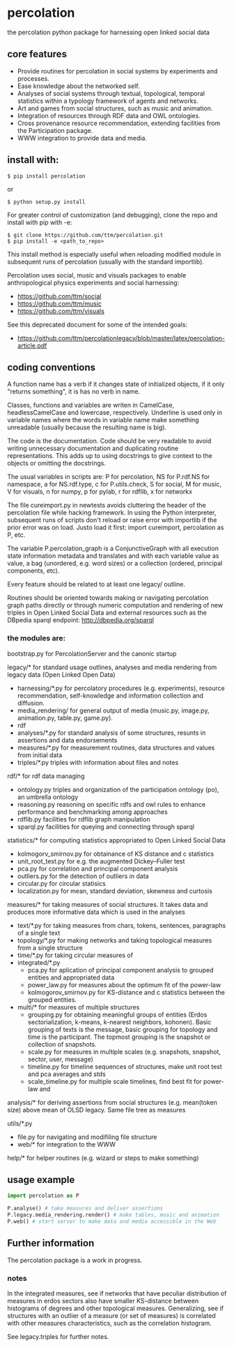 # percolation
the percolation python package for harnessing open linked social data

## core features
  - Provide routines for percolation in social systems by experiments and processes.
  - Ease knowledge about the networked self.
  - Analyses of social systems through textual, topological, temporal statistics within a typology framework of agents and networks.
  - Art and games from social structures, such as music and animation.
  - Integration of resources through RDF data and OWL ontologies.
  - Cross provenance resource recommendation, extending facilities from the Participation package.
  - WWW integration to provide data and media.

## install with:

    $ pip install percolation

or

    $ python setup.py install

For greater control of customization (and debugging), clone the repo and install with pip with -e:

    $ git clone https://github.com/ttm/percolation.git
    $ pip install -e <path_to_repo>

This install method is especially useful when reloading modified module in subsequent runs of percolation
(usually with the standard importlib).

Percolation uses social, music and visuals packages to enable anthropological physics experiments and social harnessing:
- https://github.com/ttm/social
- https://github.com/ttm/music
- https://github.com/ttm/visuals

See this deprecated document for some of the intended goals:
- https://github.com/ttm/percolationlegacy/blob/master/latex/percolation-article.pdf


## coding conventions

A function name has a verb if it changes state of initialized objects, if it only "returns something", it is has no verb in name.

Classes, functions and variables are writen in CamelCase, headlessCamelCase and lowercase, respectively. Underline is used only in variable names where the words in variable name make something unreadable (usually because the resulting name is big).

The code is the documentation. Code should be very readable to avoid writing unnecessary documentation and duplicating routine representations. This adds up to using docstrings to give context to the objects or omitting the docstrings.

The usual variables in scripts are: P for percolation, NS for P.rdf.NS for namespace, a for NS.rdf.type, c for P.utils.check, S for social, M for music, V for visuals, n for numpy, p for pylab, r for rdflib, x for networkx

The file cureimport.py in newtests avoids cluttering the header of the percolation file while hacking framework. In using the Python interpreter, subsequent runs of scripts don't reload or raise error with importlib if the prior error was on load. Justo load it first: import cureimport, percolation as P, etc.

The variable P.percolation\_graph is a ConjunctiveGraph with all execution state information metadata and translates and with each variable value as value, a bag (unordered, e.g. word sizes) or a collection (ordered, principal components, etc).

Every feature should be related to at least one legacy/ outline.

Routines should be oriented towards making or navigating percolation graph paths directly or through numeric computation and rendering of new triples in Open Linked Social Data and external resources such as the DBpedia sparql endpoint: http://dbpedia.org/sparql

### the modules are: 

bootstrap.py for PercolationServer and the canonic startup

legacy/\* for standard usage outlines, analyses and media rendering from legacy data (Open Linked Open Data)
- harnessing/\*.py for percolatory procedures (e.g. experiments), resource recommendation, self-knowledge and information collection and diffusion.
- media\_rendering/ for general output of media (music.py, image.py, animation.py, table.py, game.py).
- rdf 
- analyses/\*.py for standard analysis of some structures, resunts in assertions and data endorsements
- measures/\*.py for measurement routines, data structures and values from initial data
- triples/\*.py triples with information about files and notes

rdf/\* for rdf data managing
- ontology.py triples and organization of the participation ontology (po), an umbrella ontology
- reasoning.py reasoning on specific rdfs and owl rules to enhance performance and benchmarking among approaches
- rdflib.py facilities for rdflib graph manipulation
- sparql.py facilities for queying and connecting through sparql

statistics/\* for computing statistics appropriated to Open Linked Social Data

- kolmogorv\_smirnov.py for obtainance of KS distance and c statistics
- unit\_root\_test.py for e.g. the augmented Dickey–Fuller test
- pca.py for correlation and principal component analysis
- outliers.py for the detection of outliers in data
- circular.py for circular statisics
- localization.py for mean, standard deviation, skewness and curtosis

measures/\* for taking measures of social structures. It takes data and produces more informative data which is used in the analyses
- text/\*.py for taking measures from chars, tokens, sentences, paragraphs of a single text
- topology/\*.py for making networks and taking topological measures from a single structure
- time/\*.py for taking circular measures of 
- integrated/\*.py 
  - pca.py for aplication of principal component analysis to grouped entities and appropriated data
  - power\_law.py for measures about the optimum fit of the power-law 
  - kolmogorov\_smirnov.py for KS-distance and c statistics between the grouped entities.
- multi/\* for measures of multiple structures
  - grouping.py for obtaining meaningful groups of entities (Erdos sectorialization, k-means, k-nearest neighbors, kohonen). Basic grouping of texts is the message, basic grouping for topology and time is the participant. The topmost grouping is the snapshot or collection of snapshots.
  - scale.py for measures in multiple scales (e.g. snapshots, snapshot, sector, user, message)
  - timeline.py for timeline sequences of structures, make unit root test and pca averages and stds
  - scale\_timeline.py for multiple scale timelines, find best fit for power-law and 

analysis/\* for deriving assertions from social structures (e.g. mean(token size) above mean of OLSD legacy. Same file tree as measures

utils/\*.py
  - file.py for navigating and modifiling file structure
  - web/\* for integration to the WWW

help/\* for helper routines (e.g. wizard or steps to make something)

## usage example

```python
import percolation as P

P.analyse() # take measures and deliver assertions
P.legacy.media_rendering.render() # make tables, music and animation
P.web() # start server to make data and media accessible in the Web
```

## Further information

The percolation package is a work in progress.

### notes

In the integrated measures, see if networks that have peculiar distribution of measures in erdos sectors also have smaller KS-distance between histograms of degrees and other topological measures. Generalizing, see if structures with an outlier of a measure (or set of measures) is correlated with other measures characteristics, such as the correlation histogram.

See legacy.triples for further notes.


